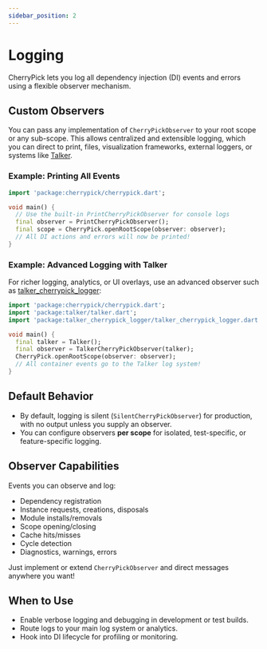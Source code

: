 ```yaml
---
sidebar_position: 2
---
```


# Logging

CherryPick lets you log all dependency injection (DI) events and errors using a flexible observer mechanism.

## Custom Observers
You can pass any implementation of `CherryPickObserver` to your root scope or any sub-scope.
This allows centralized and extensible logging, which you can direct to print, files, visualization frameworks, external loggers, or systems like [Talker](https://pub.dev/packages/talker).

### Example: Printing All Events

```dart
import 'package:cherrypick/cherrypick.dart';

void main() {
  // Use the built-in PrintCherryPickObserver for console logs
  final observer = PrintCherryPickObserver();
  final scope = CherryPick.openRootScope(observer: observer);
  // All DI actions and errors will now be printed!
}
```

### Example: Advanced Logging with Talker

For richer logging, analytics, or UI overlays, use an advanced observer such as [talker_cherrypick_logger](../talker_cherrypick_logger):

```dart
import 'package:cherrypick/cherrypick.dart';
import 'package:talker/talker.dart';
import 'package:talker_cherrypick_logger/talker_cherrypick_logger.dart';

void main() {
  final talker = Talker();
  final observer = TalkerCherryPickObserver(talker);
  CherryPick.openRootScope(observer: observer);
  // All container events go to the Talker log system!
}
```

## Default Behavior
- By default, logging is silent (`SilentCherryPickObserver`) for production, with no output unless you supply an observer.
- You can configure observers **per scope** for isolated, test-specific, or feature-specific logging.

## Observer Capabilities
Events you can observe and log:
- Dependency registration
- Instance requests, creations, disposals
- Module installs/removals
- Scope opening/closing
- Cache hits/misses
- Cycle detection
- Diagnostics, warnings, errors

Just implement or extend `CherryPickObserver` and direct messages anywhere you want!

## When to Use
- Enable verbose logging and debugging in development or test builds.
- Route logs to your main log system or analytics.
- Hook into DI lifecycle for profiling or monitoring.